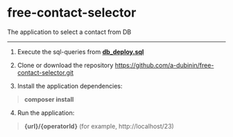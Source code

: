 # free-contact-selector
The application to select a contact from DB

***
1) Execute the sql-queries from [**db_deploy.sql**](https://github.com/a-dubinin/free-contact-selector/blob/master/db_deploy.sql)

2) Clone or download the repository https://github.com/a-dubinin/free-contact-selector.git

3) Install the application dependencies:
> **composer install**

4) Run the application:
> **{url}/{operatorId}** (for example, http://localhost/23)
